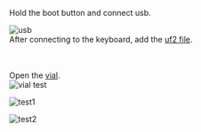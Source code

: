 Hold the boot button and connect usb.<br/>

![usb](https://github.com/cosmosalad/Gear60/assets/45204109/1f371951-c98e-43f4-af8d-9e860d621abd)<br/>
After connecting to the keyboard, add the [uf2 file](https://github.com/cosmosalad/Gear60/blob/main/vial/gear60_vial.uf2).<br/><br/><br/>


Open the [vial](https://vial.rocks/).<br/>
![vial test](https://github.com/cosmosalad/Gear60/assets/45204109/4722aa86-5b4a-4169-bb47-ba00da6a0fd9)<br/>





![test1](https://github.com/cosmosalad/Gear60/assets/45204109/2f3d3d05-738e-431b-8cb2-a5680b9eafca)<br/>



![test2](https://github.com/cosmosalad/Gear60/assets/45204109/37f09857-5e83-4b31-9526-4c71e0108d67)<br/>

